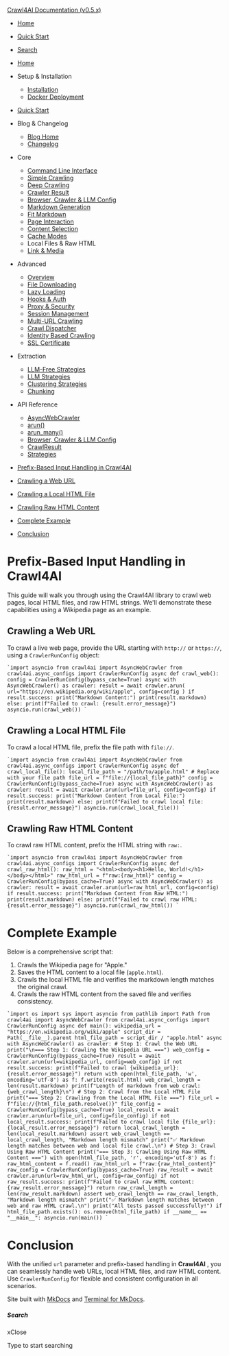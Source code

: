 [Crawl4AI Documentation (v0.5.x)](https://docs.crawl4ai.com/)

  * [ Home ](../..)
  * [ Quick Start ](../quickstart/)
  * [ Search ](#)



  * [Home](../..)
  * Setup & Installation
    * [Installation](../installation/)
    * [Docker Deployment](../docker-deployment/)
  * [Quick Start](../quickstart/)
  * Blog & Changelog
    * [Blog Home](../../blog/)
    * [Changelog](https://github.com/unclecode/crawl4ai/blob/main/CHANGELOG.md)
  * Core
    * [Command Line Interface](../cli/)
    * [Simple Crawling](../simple-crawling/)
    * [Deep Crawling](../deep-crawling/)
    * [Crawler Result](../crawler-result/)
    * [Browser, Crawler & LLM Config](../browser-crawler-config/)
    * [Markdown Generation](../markdown-generation/)
    * [Fit Markdown](../fit-markdown/)
    * [Page Interaction](../page-interaction/)
    * [Content Selection](../content-selection/)
    * [Cache Modes](../cache-modes/)
    * Local Files & Raw HTML
    * [Link & Media](../link-media/)
  * Advanced
    * [Overview](../../advanced/advanced-features/)
    * [File Downloading](../../advanced/file-downloading/)
    * [Lazy Loading](../../advanced/lazy-loading/)
    * [Hooks & Auth](../../advanced/hooks-auth/)
    * [Proxy & Security](../../advanced/proxy-security/)
    * [Session Management](../../advanced/session-management/)
    * [Multi-URL Crawling](../../advanced/multi-url-crawling/)
    * [Crawl Dispatcher](../../advanced/crawl-dispatcher/)
    * [Identity Based Crawling](../../advanced/identity-based-crawling/)
    * [SSL Certificate](../../advanced/ssl-certificate/)
  * Extraction
    * [LLM-Free Strategies](../../extraction/no-llm-strategies/)
    * [LLM Strategies](../../extraction/llm-strategies/)
    * [Clustering Strategies](../../extraction/clustring-strategies/)
    * [Chunking](../../extraction/chunking/)
  * API Reference
    * [AsyncWebCrawler](../../api/async-webcrawler/)
    * [arun()](../../api/arun/)
    * [arun_many()](../../api/arun_many/)
    * [Browser, Crawler & LLM Config](../../api/parameters/)
    * [CrawlResult](../../api/crawl-result/)
    * [Strategies](../../api/strategies/)



  * [Prefix-Based Input Handling in Crawl4AI](#prefix-based-input-handling-in-crawl4ai)
  * [Crawling a Web URL](#crawling-a-web-url)
  * [Crawling a Local HTML File](#crawling-a-local-html-file)
  * [Crawling Raw HTML Content](#crawling-raw-html-content)
  * [Complete Example](#complete-example)
  * [Conclusion](#conclusion)



# Prefix-Based Input Handling in Crawl4AI

This guide will walk you through using the Crawl4AI library to crawl web pages, local HTML files, and raw HTML strings. We'll demonstrate these capabilities using a Wikipedia page as an example.

## Crawling a Web URL

To crawl a live web page, provide the URL starting with `http://` or `https://`, using a `CrawlerRunConfig` object:

```
`import asyncio from crawl4ai import AsyncWebCrawler from crawl4ai.async_configs import CrawlerRunConfig async def crawl_web(): config = CrawlerRunConfig(bypass_cache=True) async with AsyncWebCrawler() as crawler: result = await crawler.arun( url="https://en.wikipedia.org/wiki/apple", config=config ) if result.success: print("Markdown Content:") print(result.markdown) else: print(f"Failed to crawl: {result.error_message}") asyncio.run(crawl_web()) `
```

## Crawling a Local HTML File

To crawl a local HTML file, prefix the file path with `file://`.

```
`import asyncio from crawl4ai import AsyncWebCrawler from crawl4ai.async_configs import CrawlerRunConfig async def crawl_local_file(): local_file_path = "/path/to/apple.html" # Replace with your file path file_url = f"file://{local_file_path}" config = CrawlerRunConfig(bypass_cache=True) async with AsyncWebCrawler() as crawler: result = await crawler.arun(url=file_url, config=config) if result.success: print("Markdown Content from Local File:") print(result.markdown) else: print(f"Failed to crawl local file: {result.error_message}") asyncio.run(crawl_local_file()) `
```

## Crawling Raw HTML Content

To crawl raw HTML content, prefix the HTML string with `raw:`.

```
`import asyncio from crawl4ai import AsyncWebCrawler from crawl4ai.async_configs import CrawlerRunConfig async def crawl_raw_html(): raw_html = "<html><body><h1>Hello, World!</h1></body></html>" raw_html_url = f"raw:{raw_html}" config = CrawlerRunConfig(bypass_cache=True) async with AsyncWebCrawler() as crawler: result = await crawler.arun(url=raw_html_url, config=config) if result.success: print("Markdown Content from Raw HTML:") print(result.markdown) else: print(f"Failed to crawl raw HTML: {result.error_message}") asyncio.run(crawl_raw_html()) `
```

# Complete Example

Below is a comprehensive script that:

  1. Crawls the Wikipedia page for "Apple."
  2. Saves the HTML content to a local file (`apple.html`).
  3. Crawls the local HTML file and verifies the markdown length matches the original crawl.
  4. Crawls the raw HTML content from the saved file and verifies consistency.



```
`import os import sys import asyncio from pathlib import Path from crawl4ai import AsyncWebCrawler from crawl4ai.async_configs import CrawlerRunConfig async def main(): wikipedia_url = "https://en.wikipedia.org/wiki/apple" script_dir = Path(__file__).parent html_file_path = script_dir / "apple.html" async with AsyncWebCrawler() as crawler: # Step 1: Crawl the Web URL print("\n=== Step 1: Crawling the Wikipedia URL ===") web_config = CrawlerRunConfig(bypass_cache=True) result = await crawler.arun(url=wikipedia_url, config=web_config) if not result.success: print(f"Failed to crawl {wikipedia_url}: {result.error_message}") return with open(html_file_path, 'w', encoding='utf-8') as f: f.write(result.html) web_crawl_length = len(result.markdown) print(f"Length of markdown from web crawl: {web_crawl_length}\n") # Step 2: Crawl from the Local HTML File print("=== Step 2: Crawling from the Local HTML File ===") file_url = f"file://{html_file_path.resolve()}" file_config = CrawlerRunConfig(bypass_cache=True) local_result = await crawler.arun(url=file_url, config=file_config) if not local_result.success: print(f"Failed to crawl local file {file_url}: {local_result.error_message}") return local_crawl_length = len(local_result.markdown) assert web_crawl_length == local_crawl_length, "Markdown length mismatch" print("✅ Markdown length matches between web and local file crawl.\n") # Step 3: Crawl Using Raw HTML Content print("=== Step 3: Crawling Using Raw HTML Content ===") with open(html_file_path, 'r', encoding='utf-8') as f: raw_html_content = f.read() raw_html_url = f"raw:{raw_html_content}" raw_config = CrawlerRunConfig(bypass_cache=True) raw_result = await crawler.arun(url=raw_html_url, config=raw_config) if not raw_result.success: print(f"Failed to crawl raw HTML content: {raw_result.error_message}") return raw_crawl_length = len(raw_result.markdown) assert web_crawl_length == raw_crawl_length, "Markdown length mismatch" print("✅ Markdown length matches between web and raw HTML crawl.\n") print("All tests passed successfully!") if html_file_path.exists(): os.remove(html_file_path) if __name__ == "__main__": asyncio.run(main()) `
```

# Conclusion

With the unified `url` parameter and prefix-based handling in **Crawl4AI** , you can seamlessly handle web URLs, local HTML files, and raw HTML content. Use `CrawlerRunConfig` for flexible and consistent configuration in all scenarios.

Site built with [MkDocs](http://www.mkdocs.org) and [Terminal for MkDocs](https://github.com/ntno/mkdocs-terminal). 

##### Search

xClose

Type to start searching
